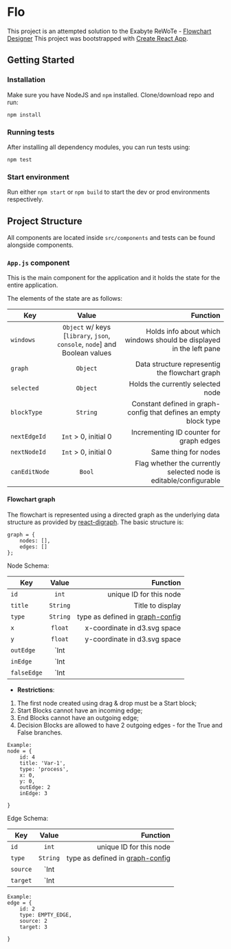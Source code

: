 # Flo

This project is an attempted solution to the Exabyte ReWoTe - [Flowchart Designer](https://github.com/Exabyte-io/rewotes/blob/master/Flowchart-Designer.md)
This project was bootstrapped with [Create React App](https://github.com/facebookincubator/create-react-app).

## Getting Started

### Installation
Make sure you have NodeJS and `npm` installed. Clone/download repo and run:
```
npm install
```
### Running tests
After installing all dependency modules, you can run tests using:
```
npm test
```
### Start environment
Run either `npm start` or `npm build` to start the dev or prod environments respectively.

## Project Structure
All components are located inside `src/components` and tests can be found alongside components.


### `App.js` component
This is the main component for the application and it holds the state for the entire application.

The elements of the state are as follows:

| Key           | Value           | Function  |
| ------------- |:-------------:| -----:|
| `windows`      | `Object` w/ keys [`library`, `json`, `console`, `node`] and Boolean values | Holds info about which windows should be displayed in the left pane |
| `graph`      | `Object`      |   Data structure representig the flowchart graph |
| `selected` | `Object`      |    Holds the currently selected node |
| `blockType` | `String` | Constant defined in graph-config that defines an empty block type|
|`nextEdgeId`| `Int` > 0, initial 0| Incrementing ID counter for graph edges |
|`nextNodeId`| `Int` > 0, initial 0| Same thing for nodes |
|`canEditNode`| `Bool` | Flag whether the currently selected node is editable/configurable |

#### Flowchart graph
The flowchart is represented using a directed graph as the underlying data structure as provided by [react-digraph](https://github.com/uber/react-digraph). The basic structure is:
```
graph = {
    nodes: [],
    edges: []
};
```
Node Schema:

| Key           | Value           | Function  |
| ------------- |:-------------:| -----:|
|`id`| `int` | unique ID for this node|
|`title`| `String` | Title to display |
|`type`| `String` | type as defined in [graph-config](https://github.com/martoio/exabyte-flo/blob/master/src/components/Flowchart/graph-config.js) |
|`x`| `float` | x-coordinate in d3.svg space |
|`y`| `float` | y-coordinate in d3.svg space |
|`outEdge`| `Int || null (initial)` | ID of outgoing edge |
|`inEdge`| `Int || null (initial)` | ID of incoming edge |
|`falseEdge`|`Int || null (initial)`| ID of outgoing False edge on a Decision block|

- **Restrictions**:
1. The first node created using drag & drop must be a Start block;
2. Start Blocks cannot have an incoming edge;
3. End Blocks cannot have an outgoing edge;
4. Decision Blocks are allowed to have 2 outgoing edges - for the True and False branches.

```
Example:
node = {
	id: 4
    title: 'Var-1',
    type: 'process',
    x: 0,
    y: 0,
    outEdge: 2
    inEdge: 3

}
```
Edge Schema:

| Key           | Value           | Function  |
| ------------- |:-------------:| -----:|
|`id`| `int` | unique ID for this node|
|`type`| `String` | type as defined in [graph-config](https://github.com/martoio/exabyte-flo/blob/master/src/components/Flowchart/graph-config.js) |
|`source`| `Int || null (initial)` | ID of source node |
|`target`| `Int || null (initial)` | ID of target node |


```
Example:
edge = {
	id: 2
    type: EMPTY_EDGE,
    source: 2
    target: 3

}
```